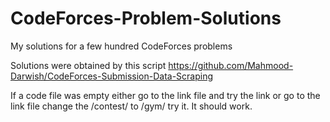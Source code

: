 # CodeForces-Problem-Solutions
 My solutions for a few hundred CodeForces problems

Solutions were obtained by this script https://github.com/Mahmood-Darwish/CodeForces-Submission-Data-Scraping

If a code file was empty either go to the link file and try the link or go to the link file change the /contest/ to /gym/ try it. It should work.
